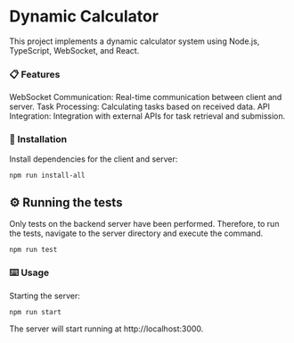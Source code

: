 # Dynamic Calculator

This project implements a dynamic calculator system using Node.js, TypeScript, WebSocket, and React.

### 📋 Features

WebSocket Communication: Real-time communication between client and server.
Task Processing: Calculating tasks based on received data.
API Integration: Integration with external APIs for task retrieval and submission.

### 🔧 Installation

Install dependencies for the client and server:

```
npm run install-all
```

## ⚙️ Running the tests

Only tests on the backend server have been performed. Therefore, to run the tests, navigate to the server directory and execute the command.

```
npm run test
```

### ⌨️ Usage

Starting the server:

```
npm run start
```

The server will start running at http://localhost:3000.